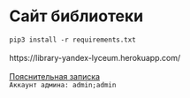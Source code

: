 <h1>Сайт библиотеки</h1>
<code>pip3 install -r requirements.txt</code>
<br><br>
https://library-yandex-lyceum.herokuapp.com/
<br><br>
<a href="https://docs.google.com/document/d/1BUHf85pU5QMwGrck5J9MgSevWueQ5B6VxBy3oQ3hnC8/edit?usp=sharing">Пояснительная записка</a>
<br>
<code>Аккаунт админа: admin;admin</code>

